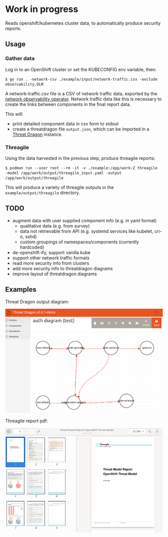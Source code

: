 # Work in progress

Reads openshift/kubernetes cluster data, to automatically produce security reports.

## Usage

### Gather data

Log in to an OpenShift cluster or set the KUBECONFIG env variable, then:

```
$ go run . -network-csv ./example/input/network-traffic.csv -exclude observability,OLM
```

A network-traffic.csv file is a CSV of network traffic data, exported by the [network observability operator](https://docs.openshift.com/container-platform/4.12/networking/network_observability/network-observability-overview.html). Network traffic data like this is necessary to create the links between components in the final report data.

This will:
* print detailed component data in csv form to stdout
* create a threatdragon file `output.json`, which can be imported in a [Threat Dragon](https://github.com/OWASP/threat-dragon) instance.

### Threagile

Using the data harvested in the previous step, produce threagile reports:

```
$ podman run --user root --rm -it -v ./example:/app/work:Z threagile  -model /app/work/output/threagile_input.yaml -output /app/work/output/threagile
```

This will produce a variety of threagile outputs in the `example/output/threagile` directory.

## TODO

* augment data with user supplied component info (e.g. in yaml format)
  - qualitative data (e.g. from survey)
  - data not retrievable from API (e.g. systemd services like kubelet, cri-o, sshd)
  - custom groupings of namespaces/components (currently hardcoded)
* de-openshift-ify, support vanilla kube
* support other network traffic formats
* read more security info from clusters
* add more security info to threatdragon diagrams
* improve layout of threatdragon diagrams

## Examples

Threat Dragon output diagram:

![screenshot](/example/screenshot_threatdragon.png)

Threagile report pdf:

![pdf](/example/screenshot_threagile.png)
